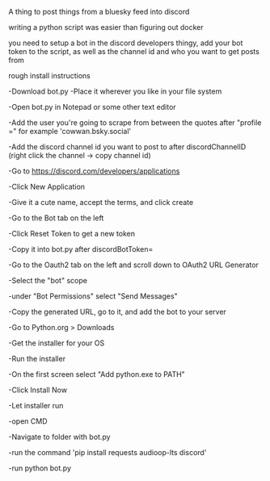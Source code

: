A thing to post things from a bluesky feed into discord

writing a python script was easier than figuring out docker

you need to setup a bot in the discord developers thingy, add your bot token to the script, as well as the channel id and who you want to get posts from

rough install instructions

-Download bot.py
-Place it wherever you like in your file system

-Open bot.py in Notepad or some other text editor

-Add the user you're going to scrape from between the quotes after "profile =" for example 'cowwan.bsky.social'

-Add the discord channel id you want to post to after discordChannelID (right click the channel -> copy channel id)

-Go to https://discord.com/developers/applications

-Click New Application 

-Give it a cute name, accept the terms, and click create

-Go to the Bot tab on the left

-Click Reset Token to get a new token

-Copy it into bot.py after discordBotToken=

-Go to the Oauth2 tab on the left and scroll down to OAuth2 URL Generator

-Select the "bot" scope

-under "Bot Permissions" select "Send Messages"

-Copy the generated URL, go to it, and add the bot to your server

-Go to Python.org > Downloads

-Get the installer for your OS

-Run the installer

-On the first screen select "Add python.exe to PATH"

-Click Install Now

-Let installer run

-open CMD

-Navigate to folder with bot.py

-run the command 'pip install requests audioop-lts discord'

-run python bot.py


